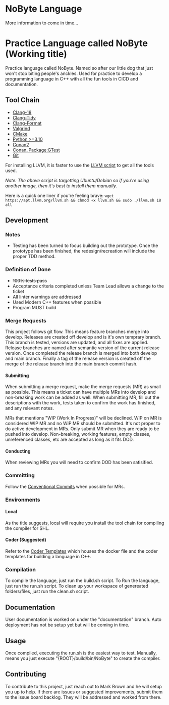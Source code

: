 # NoByte Language
More information to come in time...

# Practice Language called NoByte (Working title)
Practice language called NoByte. Named so after our little dog that just won't stop biting people's anckles. Used for practice to develop a programming language in C++ with all the fun tools in CICD and documentation.

## Tool Chain
* [Clang-18](https://github.com/llvm/llvm-project/releases/tag/llvmorg-18.1.8)
* [Clang-Tidy](https://clang.llvm.org/extra/clang-tidy/)
* [Clang-Format](https://clang.llvm.org/docs/ClangFormat.html)
* [Valgrind](https://valgrind.org/downloads/)
* [CMake](https://cmake.org/download/)
* [Python >=3.10](https://www.python.org/downloads/)
* [Conan2](https://conan.io/downloads)
* [Conan_Package:GTest](https://conan.io/center/recipes/gtest?version=1.14.0)
* [Git](https://git-scm.com/downloads)

For installing LLVM, it is faster to use the [LLVM script](https://apt.llvm.org/llvm.sh) to get all the tools used. 

_Note: The above script is targetting Ubuntu/Debian so if you're using another image, then it's best to install them manually._ 

Here is a quick one liner if you're feeling brave: `wget https://apt.llvm.org/llvm.sh && chmod +x llvm.sh && sudo ./llvm.sh 18 all`

## Development
### Notes
* Testing has been turned to focus building out the prototype. Once the prototype has been finished, the redesign/recreation will include the proper TDD method. 

### Definition of Done
* ~~100% tests pass~~
* Acceptance criteria completed unless Team Lead allows a change to the ticket
* All linter warnings are addressed
* Used Modern C++ features when possible 
* Program MUST build

### Merge Requests
This project follows git flow. This means feature branches merge into develop. Releases are created off develop and is it's own temprary branch. This branch is tested, versions are updated, and all fixes are applied. Release branches are named after semantic version of the current release version. Once completed the release branch is merged into both develop and main branch. Finally a tag of the release version is created off the merge of the release branch into the main branch commit hash.
#### Submitting
When submitting a merge request, make the merge requests (MR) as small as possible. This means a ticket can have multiple MRs into develop and non-breaking work can be added as well. When submitting MR, fill out the descriptions with the work, tests taken to confirm the work has finished, and any relevant notes. 

MRs that mentions "WIP (Work In Progress)" will be declined. WIP on MR is considered WIP MR and no WIP MR should be submitted. It's not proper to do active development in MRs. Only submit MR when they are ready to be pushed into develop. Non-breaking, working features, empty classes, unreferenced classes, etc are accepted as long as it fits DOD. 
#### Conducting
When reviewing MRs you will need to confirm DOD has been satisified.

### Committing
Follow the [Conventional Commits](https://www.conventionalcommits.org/en/v1.0.0/) when possible for MRs.

### Environments
#### Local
As the title suggests, local will require you install the tool chain for compiling the compiler for SHL.
#### Coder (Suggested)
Refer to the [Coder Templates](https://github.com/markbrown87/devops-coder) which houses the docker file and the coder templates for building a language in C++. 

### Compilation
To compile the language, just run the build.sh script.
To Run the language, just run the run.sh script.
To clean up your workspace of genereated folders/files, just run the clean.sh script.

## Documentation
User documentation is worked on under the "documentation" branch. Auto deployment has not be setup yet but will be coming in time.

## Usage
Once compiled, executing the run.sh is the easiest way to test. Manually, means you just execute "{ROOT}/build/bin/NoByte" to create the compiler.

## Contributing
To contribute to this project, just reach out to Mark Brown and he will setup you up to help. If there are issues or suggested improvements, submit them to the issue board backlog. They will be addressed and worked from there.
